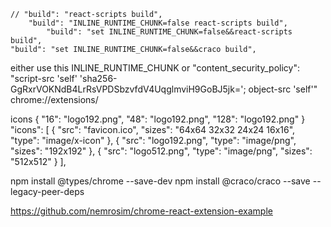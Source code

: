     // "build": "react-scripts build",
        "build": "INLINE_RUNTIME_CHUNK=false react-scripts build",
            "build": "set INLINE_RUNTIME_CHUNK=false&&react-scripts build",
    "build": "set INLINE_RUNTIME_CHUNK=false&&craco build",

either use this INLINE_RUNTIME_CHUNK or 
 "content_security_policy": "script-src 'self' 'sha256-GgRxrVOKNdB4LrRsVPDSbzvfdV4UqglmviH9GoBJ5jk='; object-src 'self'" 
    chrome://extensions/

icons
        {
      "16": "logo192.png",
      "48": "logo192.png",
      "128": "logo192.png"
    }
      "icons": [
    {
      "src": "favicon.ico",
      "sizes": "64x64 32x32 24x24 16x16",
      "type": "image/x-icon"
    },
    {
      "src": "logo192.png",
      "type": "image/png",
      "sizes": "192x192"
    },
    {
      "src": "logo512.png",
      "type": "image/png",
      "sizes": "512x512"
    }
  ],

  npm install @types/chrome --save-dev
npm install @craco/craco --save --legacy-peer-deps

https://github.com/nemrosim/chrome-react-extension-example
